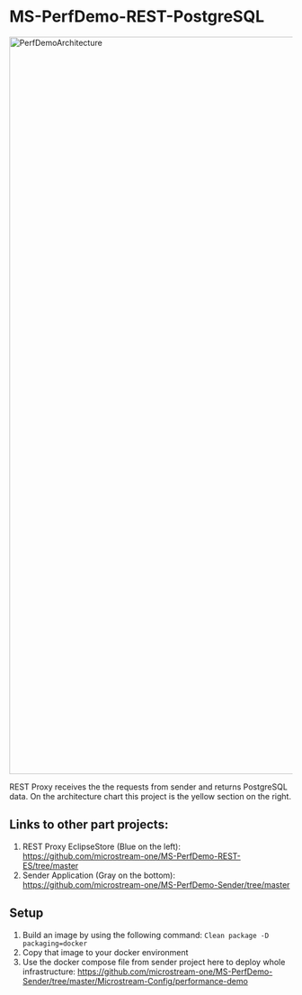 # MS-PerfDemo-REST-PostgreSQL

<img width="1309" alt="PerfDemoArchitecture" src="https://github.com/user-attachments/assets/40a4d1d5-ccc5-47b8-a867-6de278f89bf7" />

REST Proxy receives the the requests from sender and returns PostgreSQL data. On the architecture chart this project is the yellow section on the right.

## Links to other part projects:
1. REST Proxy EclipseStore (Blue on the left): https://github.com/microstream-one/MS-PerfDemo-REST-ES/tree/master
2. Sender Application (Gray on the bottom): https://github.com/microstream-one/MS-PerfDemo-Sender/tree/master

## Setup

1. Build an image by using the following command:
   ```Clean package -D packaging=docker```
3. Copy that image to your docker environment
4. Use the docker compose file from sender project here to deploy whole infrastructure:
   https://github.com/microstream-one/MS-PerfDemo-Sender/tree/master/Microstream-Config/performance-demo
